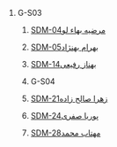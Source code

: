 1. G-S03
    1. [SDM-04مرضیه بهاء لو](https://github.com/AliRazavi-edu/PNU_3991/tree/master/_MSc/SoftwareDevelopmentMethodologies/1115282_01/04_%D9%85%D8%B1%D8%B6%D9%8A%D9%87%20%D8%A8%D9%87%D8%A7%D9%84%D9%88%D9%87%D9%88%D8%B1%D9%87) 
    1. [SDM-05بهرام بهنژاد](https://github.com/AliRazavi-edu/PNU_3991/tree/master/_MSc/SoftwareDevelopmentMethodologies/1115282_01/05_%D8%A8%D9%87%D8%B1%D8%A7%D9%85%20%D8%A8%D9%87%D9%86%DA%98%D8%A7%D8%AF)
    1. [SDM-14بهناز رفیعی](https://github.com/AliRazavi-edu/PNU_3991/tree/master/_MSc/SoftwareDevelopmentMethodologies/1115282_01/14_%D8%A8%D9%87%D9%86%D8%A7%D8%B2%20%D8%B1%D9%81%D9%8A%D8%B9%D9%8A)
    1. G-S04
     
    1. [SDM-21زهرا صالح زاده](https://github.com/AliRazavi-edu/PNU_3991/tree/master/_MSc/SoftwareDevelopmentMethodologies/1115282_01/21_%D8%B2%D9%87%D8%B1%D8%A7%20%D8%B5%D8%A7%D9%84%D8%AD%20%D8%B2%D8%A7%D8%AF%D9%87)
    1. [SDM-24پوریا صفری](https://github.com/AliRazavi-edu/PNU_3991/tree/master/_MSc/SoftwareDevelopmentMethodologies/1115282_01/24_%D9%BE%D9%88%D8%B1%D9%8A%D8%A7%20%D8%B5%D9%81%D8%B1%D9%8A)
    1. [SDM-28مهتاب محمد](https://github.com/AliRazavi-edu/PNU_3991/tree/master/_MSc/SoftwareDevelopmentMethodologies/1115282_01/28_%D9%85%D9%87%D8%AA%D8%A7%D8%A8%20%D9%85%D8%AD%D9%85%D8%AF)
